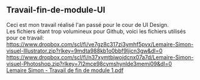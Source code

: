 ## Travail-fin-de-module-UI

Ceci est mon travail réalisé l'an passé pour le cour de UI Design.
<br>
Les fichiers étant trop volumineux pour Github, voici les fichiers utilisés pour ce travail:
<br>
https://www.dropbox.com/scl/fi/ve7gz8c317zi3ymhf5pvx/Lemaire-Simon-visuel-Illustrator.zip?rlkey=9mdta988kb1o0bbf9ljicn3gw&dl=0
<br>
https://www.dropbox.com/scl/fi/n37xymtbjwojdcnx07a7d/Lemaire-Simon-visuel-Photoshop.zip?rlkey=7l2mce98cymshynlde3memi09&dl=0
<br>
[Lemaire Simon - Travail de fin de module 1.pdf](https://github.com/SL-Webdesign/Travail-fin-de-module-UI/files/13522310/Lemaire.Simon.-.Travail.de.fin.de.module.1.pdf)
